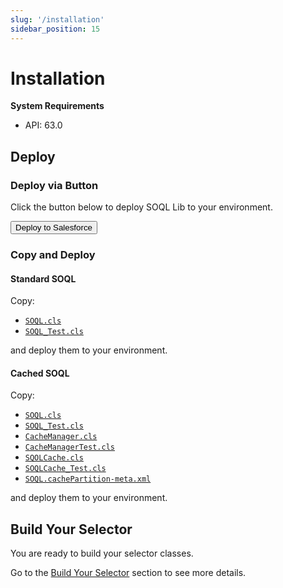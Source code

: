 ```yaml
---
slug: '/installation'
sidebar_position: 15
---
```


# Installation

**System Requirements**

- API: 63.0

## Deploy

### Deploy via Button

Click the button below to deploy SOQL Lib to your environment.

<button href="https://githubsfdeploy.herokuapp.com?owner=beyond-the-cloud-dev&repo=soql-lib&ref=main">
    Deploy to Salesforce
</button>

### Copy and Deploy

#### Standard SOQL

Copy:

- [`SOQL.cls`](https://github.com/beyond-the-cloud-dev/soql-lib/blob/main/force-app/main/default/classes/SOQL.cls)
- [`SOQL_Test.cls`](https://github.com/beyond-the-cloud-dev/soql-lib/blob/main/force-app/main/default/classes/SOQL_Test.cls)

and deploy them to your environment.

#### Cached SOQL

Copy:

- [`SOQL.cls`](https://github.com/beyond-the-cloud-dev/soql-lib/blob/main/force-app/main/default/classes/main/standard-soql/SOQL.cls)
- [`SOQL_Test.cls`](https://github.com/beyond-the-cloud-dev/soql-lib/blob/main/force-app/main/default/classes/main/standard-soql/SOQL_Test.cls)
- [`CacheManager.cls`](https://github.com/beyond-the-cloud-dev/soql-lib/blob/main/force-app/main/default/classes/main/cached-soql/CacheManager.cls)
- [`CacheManagerTest.cls`](https://github.com/beyond-the-cloud-dev/soql-lib/blob/main/force-app/main/default/classes/main/cached-soql/CacheManagerTest.cls)
- [`SQOLCache.cls`](https://github.com/beyond-the-cloud-dev/soql-lib/blob/main/force-app/main/default/classes/main/cached-soql/SOQLCache.cls)
- [`SOQLCache_Test.cls`](https://github.com/beyond-the-cloud-dev/soql-lib/blob/main/force-app/main/default/classes/main/cached-soql/SOQLCache_Test.cls)
- [`SOQL.cachePartition-meta.xml`](https://github.com/beyond-the-cloud-dev/soql-lib/blob/main/force-app/main/default/cachePartitions/SOQL.cachePartition-meta.xml)

and deploy them to your environment.

## Build Your Selector

You are ready to build your selector classes.

Go to the [Build Your Selector](./build-your-selector.md) section to see more details.
